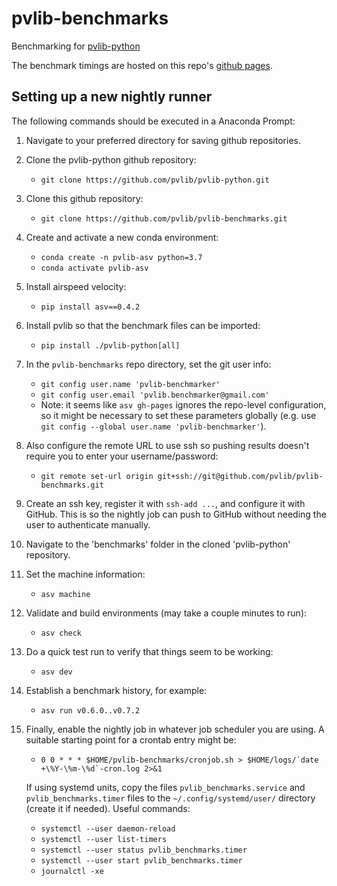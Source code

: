 # pvlib-benchmarks
Benchmarking for [pvlib-python](https://github.com/pvlib/pvlib-python)

The benchmark timings are hosted on this repo's
[github pages](https://pvlib.github.io/pvlib-benchmarks/).

## Setting up a new nightly runner
The following commands should be executed in a Anaconda Prompt:

1) Navigate to your preferred directory for saving github repositories.

1) Clone the pvlib-python github repository:
   - `git clone https://github.com/pvlib/pvlib-python.git`

1) Clone this github repository:
   - `git clone https://github.com/pvlib/pvlib-benchmarks.git`

1) Create and activate a new conda environment:
   - `conda create -n pvlib-asv python=3.7`
   - `conda activate pvlib-asv`

1) Install airspeed velocity:
   - `pip install asv==0.4.2`

1) Install pvlib so that the benchmark files can be imported:
   - `pip install ./pvlib-python[all]`

1) In the `pvlib-benchmarks` repo directory, set the git user info:
   - `git config user.name 'pvlib-benchmarker'`
   - `git config user.email 'pvlib.benchmarker@gmail.com'`
   - Note: it seems like `asv gh-pages` ignores the repo-level configuration,
     so it might be necessary to set these parameters globally (e.g. use
     `git config --global user.name 'pvlib-benchmarker'`).

1) Also configure the remote URL to use ssh so pushing results doesn't require
   you to enter your username/password:
   - `git remote set-url origin git+ssh://git@github.com/pvlib/pvlib-benchmarks.git`

1) Create an ssh key, register it with `ssh-add ...`, and configure it with GitHub.
   This is so the nightly job can push to GitHub without needing the user to
   authenticate manually.

1) Navigate to the 'benchmarks' folder in the cloned 'pvlib-python' repository.

1) Set the machine information:
   - `asv machine`

1) Validate and build environments (may take a couple minutes to run):
   - `asv check`

1) Do a quick test run to verify that things seem to be working:
   - `asv dev`

1) Establish a benchmark history, for example:
   - `asv run v0.6.0..v0.7.2`

1) Finally, enable the nightly job in whatever job scheduler you are using. A
   suitable starting point for a crontab entry might be:
   - ```0 0 * * * $HOME/pvlib-benchmarks/cronjob.sh > $HOME/logs/`date +\%Y-\%m-\%d`-cron.log 2>&1```

   If using systemd units, copy the files `pvlib_benchmarks.service` and `pvlib_benchmarks.timer`
   files to the `~/.config/systemd/user/` directory (create it if needed).  Useful commands:

   - `systemctl --user daemon-reload`
   - `systemctl --user list-timers`
   - `systemctl --user status pvlib_benchmarks.timer`
   - `systemctl --user start pvlib_benchmarks.timer`
   - `journalctl -xe`
